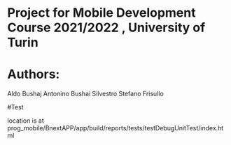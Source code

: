 # Project for Mobile Development Course 2021/2022 , University of Turin
# Authors:
Aldo Bushaj
Antonino Bushai
Silvestro Stefano Frisullo


#Test

location is at prog_mobile/BnextAPP/app/build/reports/tests/testDebugUnitTest/index.html
